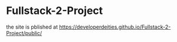 # Fullstack-2-Project
the site is pblished at https://developerdeities.github.io/Fullstack-2-Project/public/

